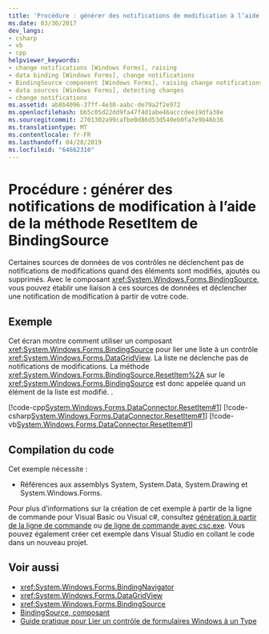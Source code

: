 ```yaml
---
title: 'Procédure : générer des notifications de modification à l’aide de la méthode ResetItem de BindingSource'
ms.date: 03/30/2017
dev_langs:
- csharp
- vb
- cpp
helpviewer_keywords:
- change notifications [Windows Forms], raising
- data binding [Windows Forms], change notifications
- BindingSource component [Windows Forms], raising change notifications with
- data sources [Windows Forms], detecting changes
- change notifications
ms.assetid: ab8b4096-37ff-4e30-aabc-de79a2f2e972
ms.openlocfilehash: bb5c05d22dd9fa47f4d1abe46acccdee19dfa38e
ms.sourcegitcommit: 2701302a99cafbe0d86d53d540eb0fa7e9b46b36
ms.translationtype: MT
ms.contentlocale: fr-FR
ms.lasthandoff: 04/28/2019
ms.locfileid: "64662310"
---
```

# <a name="how-to-raise-change-notifications-using-the-bindingsource-resetitem-method"></a>Procédure : générer des notifications de modification à l’aide de la méthode ResetItem de BindingSource
Certaines sources de données de vos contrôles ne déclenchent pas de notifications de modifications quand des éléments sont modifiés, ajoutés ou supprimés. Avec le composant <xref:System.Windows.Forms.BindingSource>, vous pouvez établir une liaison à ces sources de données et déclencher une notification de modification à partir de votre code.  
  
## <a name="example"></a>Exemple  
 Cet écran montre comment utiliser un composant <xref:System.Windows.Forms.BindingSource> pour lier une liste à un contrôle <xref:System.Windows.Forms.DataGridView>. La liste ne déclenche pas de notifications de modifications. La méthode <xref:System.Windows.Forms.BindingSource.ResetItem%2A> sur le <xref:System.Windows.Forms.BindingSource> est donc appelée quand un élément de la liste est modifié. .  
  
 [!code-cpp[System.Windows.Forms.DataConnector.ResetItem#1](~/samples/snippets/cpp/VS_Snippets_Winforms/System.Windows.Forms.DataConnector.ResetItem/CPP/form1.cpp#1)]
 [!code-csharp[System.Windows.Forms.DataConnector.ResetItem#1](~/samples/snippets/csharp/VS_Snippets_Winforms/System.Windows.Forms.DataConnector.ResetItem/CS/form1.cs#1)]
 [!code-vb[System.Windows.Forms.DataConnector.ResetItem#1](~/samples/snippets/visualbasic/VS_Snippets_Winforms/System.Windows.Forms.DataConnector.ResetItem/VB/form1.vb#1)]  
  
## <a name="compiling-the-code"></a>Compilation du code  
 Cet exemple nécessite :  
  
- Références aux assemblys System, System.Data, System.Drawing et System.Windows.Forms.  
  
 Pour plus d’informations sur la création de cet exemple à partir de la ligne de commande pour Visual Basic ou Visual c#, consultez [génération à partir de la ligne de commande](../../../visual-basic/reference/command-line-compiler/building-from-the-command-line.md) ou [de ligne de commande avec csc.exe](../../../csharp/language-reference/compiler-options/command-line-building-with-csc-exe.md). Vous pouvez également créer cet exemple dans Visual Studio en collant le code dans un nouveau projet.  
  
## <a name="see-also"></a>Voir aussi

- <xref:System.Windows.Forms.BindingNavigator>
- <xref:System.Windows.Forms.DataGridView>
- <xref:System.Windows.Forms.BindingSource>
- [BindingSource, composant](bindingsource-component.md)
- [Guide pratique pour Lier un contrôle de formulaires Windows à un Type](how-to-bind-a-windows-forms-control-to-a-type.md)
